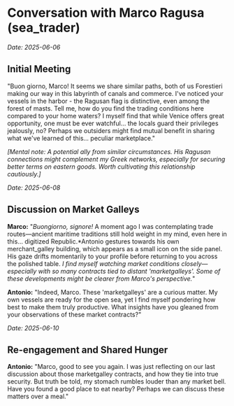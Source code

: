 # Conversation with Marco Ragusa (sea_trader)

*Date: 2025-06-06*

## Initial Meeting

"Buon giorno, Marco! It seems we share similar paths, both of us Forestieri making our way in this labyrinth of canals and commerce. I've noticed your vessels in the harbor - the Ragusan flag is distinctive, even among the forest of masts. Tell me, how do you find the trading conditions here compared to your home waters? I myself find that while Venice offers great opportunity, one must be ever watchful... the locals guard their privileges jealously, no? Perhaps we outsiders might find mutual benefit in sharing what we've learned of this... peculiar marketplace."

*[Mental note: A potential ally from similar circumstances. His Ragusan connections might complement my Greek networks, especially for securing better terms on eastern goods. Worth cultivating this relationship cautiously.]*

*Date: 2025-06-08*

## Discussion on Market Galleys

**Marco:** "*Buongiorno, signore!* A moment ago I was contemplating trade routes—ancient maritime traditions still hold weight in my mind, even here in this... digitized Republic.*Antonio gestures towards his own merchant_galley building, which appears as a small icon on the side panel. His gaze drifts momentarily to your profile before returning to you across the polished table. *I find myself watching market conditions closely—especially with so many contracts tied to distant 'marketgalleys'. Some of these developments might be clearer from Marco's perspective.*"

**Antonio:** "Indeed, Marco. These 'marketgalleys' are a curious matter. My own vessels are ready for the open sea, yet I find myself pondering how best to make them truly productive. What insights have you gleaned from your observations of these market contracts?"

*Date: 2025-06-10*

## Re-engagement and Shared Hunger

**Antonio:** "Marco, good to see you again. I was just reflecting on our last discussion about those marketgalley contracts, and how they tie into true security. But truth be told, my stomach rumbles louder than any market bell. Have you found a good place to eat nearby? Perhaps we can discuss these matters over a meal."
